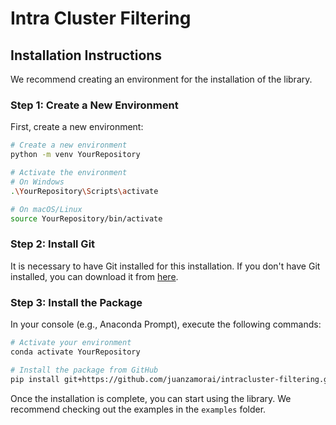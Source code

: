 # Intra Cluster Filtering

## Installation Instructions

We recommend creating an environment for the installation of the library.

### Step 1: Create a New Environment

First, create a new environment:

```sh
# Create a new environment
python -m venv YourRepository

# Activate the environment
# On Windows
.\YourRepository\Scripts\activate

# On macOS/Linux
source YourRepository/bin/activate
```
### Step 2: Install Git

It is necessary to have Git installed for this installation. If you don't have Git installed, you can download it from [here](https://git-scm.com/downloads).

### Step 3: Install the Package

In your console (e.g., Anaconda Prompt), execute the following commands:
```sh
# Activate your environment
conda activate YourRepository

# Install the package from GitHub
pip install git+https://github.com/juanzamorai/intracluster-filtering.git
```

Once the installation is complete, you can start using the library. We recommend checking out the examples in the `examples` folder.


